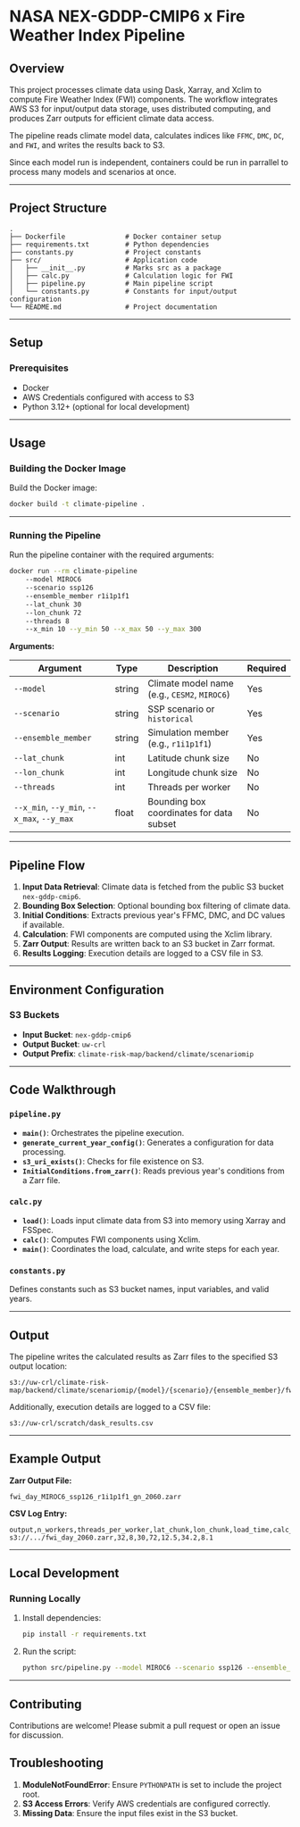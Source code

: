 # NASA NEX-GDDP-CMIP6 x Fire Weather Index Pipeline

## Overview

This project processes climate data using Dask, Xarray, and Xclim to compute Fire Weather Index (FWI) components. The workflow integrates AWS S3 for input/output data storage, uses distributed computing, and produces Zarr outputs for efficient climate data access.

The pipeline reads climate model data, calculates indices like `FFMC`, `DMC`, `DC`, and `FWI`, and writes the results back to S3.

Since each model run is independent, containers could be run in parrallel to process many models and scenarios at once.

---

## Project Structure

```
.
├── Dockerfile               # Docker container setup
├── requirements.txt         # Python dependencies
├── constants.py             # Project constants
├── src/                     # Application code
│   ├── __init__.py          # Marks src as a package
│   ├── calc.py              # Calculation logic for FWI
│   ├── pipeline.py          # Main pipeline script
│   └── constants.py         # Constants for input/output configuration
└── README.md                # Project documentation
```

---

## Setup

### Prerequisites

- Docker
- AWS Credentials configured with access to S3
- Python 3.12+ (optional for local development)

---

## Usage

### Building the Docker Image

Build the Docker image:

```bash
docker build -t climate-pipeline .
```

---

### Running the Pipeline

Run the pipeline container with the required arguments:

```bash
docker run --rm climate-pipeline 
    --model MIROC6 
    --scenario ssp126 
    --ensemble_member r1i1p1f1 
    --lat_chunk 30 
    --lon_chunk 72 
    --threads 8 
    --x_min 10 --y_min 50 --x_max 50 --y_max 300
```

**Arguments:**

| Argument            | Type   | Description                                  | Required |
|---------------------|--------|----------------------------------------------|----------|
| `--model`           | string | Climate model name (e.g., `CESM2`, `MIROC6`) | Yes      |
| `--scenario`        | string | SSP scenario or `historical`                | Yes      |
| `--ensemble_member` | string | Simulation member (e.g., `r1i1p1f1`)         | Yes      |
| `--lat_chunk`       | int    | Latitude chunk size                         | No       |
| `--lon_chunk`       | int    | Longitude chunk size                        | No       |
| `--threads`         | int    | Threads per worker                          | No       |
| `--x_min`, `--y_min`, `--x_max`, `--y_max` | float | Bounding box coordinates for data subset | No |

---

## Pipeline Flow

1. **Input Data Retrieval**: Climate data is fetched from the public S3 bucket `nex-gddp-cmip6`.
2. **Bounding Box Selection**: Optional bounding box filtering of climate data.
3. **Initial Conditions**: Extracts previous year's FFMC, DMC, and DC values if available.
4. **Calculation**: FWI components are computed using the Xclim library.
5. **Zarr Output**: Results are written back to an S3 bucket in Zarr format.
6. **Results Logging**: Execution details are logged to a CSV file in S3.

---

## Environment Configuration

### S3 Buckets

- **Input Bucket**: `nex-gddp-cmip6`
- **Output Bucket**: `uw-crl`
- **Output Prefix**: `climate-risk-map/backend/climate/scenariomip`

---

## Code Walkthrough

### `pipeline.py`

- **`main()`**: Orchestrates the pipeline execution.
- **`generate_current_year_config()`**: Generates a configuration for data processing.
- **`s3_uri_exists()`**: Checks for file existence on S3.
- **`InitialConditions.from_zarr()`**: Reads previous year's conditions from a Zarr file.

### `calc.py`

- **`load()`**: Loads input climate data from S3 into memory using Xarray and FSSpec.
- **`calc()`**: Computes FWI components using Xclim.
- **`main()`**: Coordinates the load, calculate, and write steps for each year.

### `constants.py`

Defines constants such as S3 bucket names, input variables, and valid years.

---

## Output

The pipeline writes the calculated results as Zarr files to the specified S3 output location:

```
s3://uw-crl/climate-risk-map/backend/climate/scenariomip/{model}/{scenario}/{ensemble_member}/fwi_day_{year}.zarr
```

Additionally, execution details are logged to a CSV file:

```
s3://uw-crl/scratch/dask_results.csv
```

---

## Example Output

**Zarr Output File:**

```
fwi_day_MIROC6_ssp126_r1i1p1f1_gn_2060.zarr
```

**CSV Log Entry:**

```
output,n_workers,threads_per_worker,lat_chunk,lon_chunk,load_time,calc_time,write_time
s3://.../fwi_day_2060.zarr,32,8,30,72,12.5,34.2,8.1
```

---

## Local Development

### Running Locally

1. Install dependencies:

   ```bash
   pip install -r requirements.txt
   ```

2. Run the script:

   ```bash
   python src/pipeline.py --model MIROC6 --scenario ssp126 --ensemble_member r1i1p1f1
   ```

---

## Contributing

Contributions are welcome! Please submit a pull request or open an issue for discussion.


## Troubleshooting

1. **ModuleNotFoundError**: Ensure `PYTHONPATH` is set to include the project root.
2. **S3 Access Errors**: Verify AWS credentials are configured correctly.
3. **Missing Data**: Ensure the input files exist in the S3 bucket.